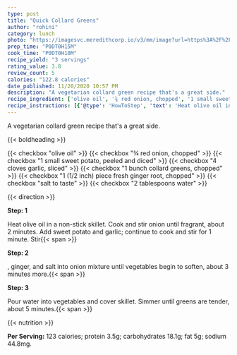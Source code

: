 ```yaml
---
type: post
title: "Quick Collard Greens"
author: "rohini"
category: lunch
photo: "https://imagesvc.meredithcorp.io/v3/mm/image?url=https%3A%2F%2Fimages.media-allrecipes.com%2Fuserphotos%2F863679.jpg"
prep_time: "P0DT0H15M"
cook_time: "P0DT0H10M"
recipe_yield: "3 servings"
rating_value: 3.8
review_count: 5
calories: "122.8 calories"
date_published: 11/20/2020 10:57 PM
description: "A vegetarian collard green recipe that's a great side."
recipe_ingredient: ['olive oil', '¾ red onion, chopped', '1 small sweet potato, peeled and diced', '4 cloves garlic, sliced', '1 bunch collard greens, chopped', '1 (1/2 inch) piece fresh ginger root, chopped', 'salt to taste', '2 tablespoons water']
recipe_instructions: [{'@type': 'HowToStep', 'text': 'Heat olive oil in a non-stick skillet. Cook and stir onion until fragrant, about 2 minutes. Add sweet potato and garlic; continue to cook and stir for 1 minute. Stir collard greens, ginger, and salt into onion mixture until vegetables begin to soften, about 3 minutes more.\n'}, {'@type': 'HowToStep', 'text': 'Pour water into vegetables and cover skillet. Simmer until greens are tender, about 5 minutes.\n'}]
---
```


A vegetarian collard green recipe that's a great side. 

{{< boldheading >}}

{{< checkbox "olive oil" >}}
{{< checkbox "¾  red onion, chopped" >}}
{{< checkbox "1 small sweet potato, peeled and diced" >}}
{{< checkbox "4 cloves garlic, sliced" >}}
{{< checkbox "1 bunch collard greens, chopped" >}}
{{< checkbox "1 (1/2 inch) piece fresh ginger root, chopped" >}}
{{< checkbox "salt to taste" >}}
{{< checkbox "2 tablespoons water" >}}


{{< direction >}}

**Step: 1**

Heat olive oil in a non-stick skillet. Cook and stir onion until fragrant, about 2 minutes. Add sweet potato and garlic; continue to cook and stir for 1 minute. Stir{{< span >}}

**Step: 2**

, ginger, and salt into onion mixture until vegetables begin to soften, about 3 minutes more.{{< span >}}

**Step: 3**

Pour water into vegetables and cover skillet. Simmer until greens are tender, about 5 minutes.{{< span >}}

{{< nutrition >}}

**Per Serving:** 123 calories; protein 3.5g; carbohydrates 18.1g; fat 5g; sodium 44.8mg.